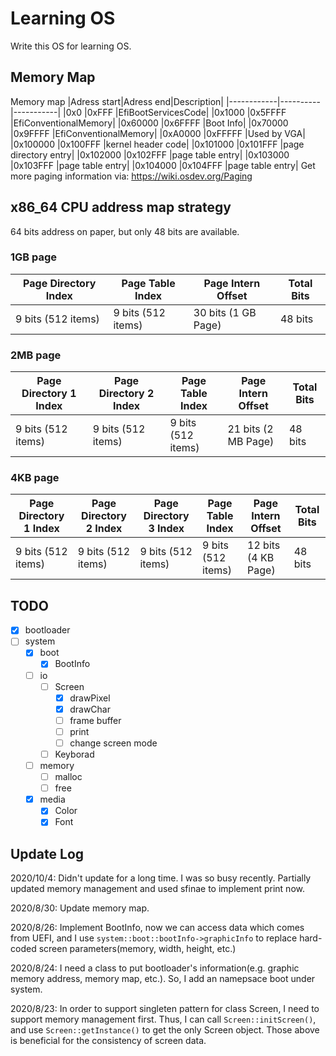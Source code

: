# Learning OS
Write this OS for learning OS.

## Memory Map
Memory map 
|Adress start|Adress end|Description|
|------------|----------|-----------|
|0x0         |0xFFF     |EfiBootServicesCode|
|0x1000      |0x5FFFF   |EfiConventionalMemory|
|0x60000     |0x6FFFF   |Boot Info|
|0x70000     |0x9FFFF   |EfiConventionalMemory|
|0xA0000     |0xFFFFF   |Used by VGA|
|0x100000    |0x100FFF  |kernel header code|
|0x101000    |0x101FFF  |page directory entry|
|0x102000    |0x102FFF  |page table entry|
|0x103000    |0x103FFF  |page table entry|
|0x104000    |0x104FFF  |page table entry|
Get more paging information via: https://wiki.osdev.org/Paging

## x86_64 CPU address map strategy

64 bits address on paper, but only 48 bits are available.

### 1GB page

| Page Directory Index | Page Table Index   | Page Intern Offset  | Total Bits |
| -------------------- | ------------------ | ------------------- | ---------- |
| 9 bits (512 items)   | 9 bits (512 items) | 30 bits (1 GB Page) | 48 bits    |

### 2MB page

| Page Directory 1 Index | Page Directory 2 Index | Page Table Index   | Page Intern Offset  | Total Bits |
| ---------------------- | ---------------------- | ------------------ | ------------------- | ---------- |
| 9 bits (512 items)     | 9 bits (512 items)     | 9 bits (512 items) | 21 bits (2 MB Page) | 48 bits    |

### 4KB page

| Page Directory 1 Index | Page Directory 2 Index | Page Directory 3 Index | Page Table Index   | Page Intern Offset  | Total Bits |
| ---------------------- | ---------------------- | ---------------------- | ------------------ | ------------------- | ---------- |
| 9 bits (512 items)     | 9 bits (512 items)     | 9 bits (512 items)     | 9 bits (512 items) | 12 bits (4 KB Page) | 48 bits    |

## TODO
- [x] bootloader
- [ ] system 
  - [x] boot
    - [x] BootInfo
  - [ ] io
    - [ ] Screen
      - [x] drawPixel
      - [x] drawChar
      - [ ] frame buffer
      - [ ] print
      - [ ] change screen mode
    - [ ] Keyborad
  - [ ] memory
    - [ ] malloc
    - [ ] free
  - [x] media
    - [x] Color
    - [x] Font 

## Update Log
2020/10/4:
  Didn't update for a long time. I was so busy recently. Partially updated memory management and used sfinae to implement print now. 

2020/8/30:
  Update memory map.

2020/8/26:
  Implement BootInfo, now we can access data which comes from UEFI, and I use ```system::boot::bootInfo->graphicInfo``` to replace hard-coded screen parameters(memory, width, height, etc.)

2020/8/24:
  I need a class to put bootloader's information(e.g. graphic memory address, memory map, etc.). So, I add an namepsace boot under system.

2020/8/23:
  In order to support singleten pattern for class Screen, I need to support memory management first. Thus, I can call ```Screen::initScreen()```, and use ```Screen::getInstance()``` to get the only Screen object. Those above is beneficial for the consistency of screen data. 